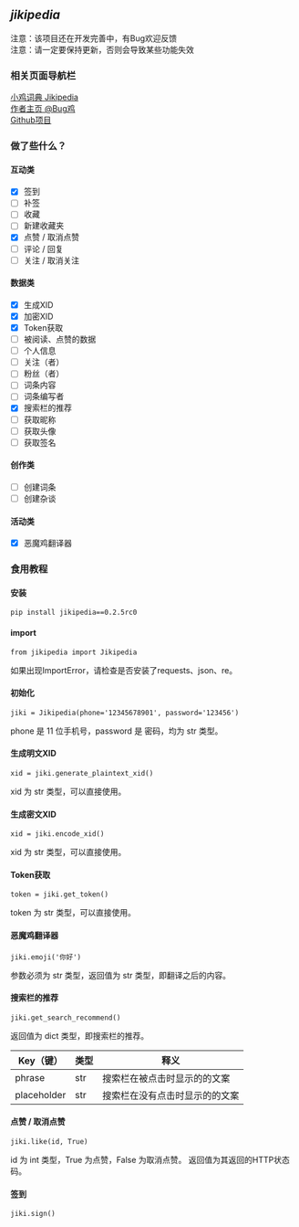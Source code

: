 ## **_jikipedia_**
注意：该项目还在开发完善中，有Bug欢迎反馈<br>
注意：请一定要保持更新，否则会导致某些功能失效
### 相关页面导航栏
[小鸡词典 Jikipedia](https://jikipedia.com/) <br>
[作者主页 @Bug鸡](https://jikipedia.com/definitions/user/281250396) <br>
[Github项目](https://github.com/daizihan233/jikipedia)

### 做了些什么？
#### 互动类
- [x] 签到
- [ ] 补签
- [ ] 收藏
- [ ] 新建收藏夹
- [x] 点赞 / 取消点赞
- [ ] 评论 / 回复
- [ ] 关注 / 取消关注
#### 数据类
- [x] 生成XID
- [x] 加密XID
- [x] Token获取
- [ ] 被阅读、点赞的数据
- [ ] 个人信息
- [ ] 关注（者）
- [ ] 粉丝（者）
- [ ] 词条内容
- [ ] 词条编写者
- [x] 搜索栏的推荐
- [ ] 获取昵称
- [ ] 获取头像
- [ ] 获取签名
#### 创作类
- [ ] 创建词条
- [ ] 创建杂谈
#### 活动类
- [x] 恶魔鸡翻译器
### 食用教程
#### 安装
```
pip install jikipedia==0.2.5rc0
```
#### import
```
from jikipedia import Jikipedia
```
如果出现ImportError，请检查是否安装了requests、json、re。
#### 初始化
```
jiki = Jikipedia(phone='12345678901', password='123456')
```
phone 是 11 位手机号，password 是 密码，均为 str 类型。
#### 生成明文XID
```
xid = jiki.generate_plaintext_xid()
```
xid 为 str 类型，可以直接使用。
#### 生成密文XID
```
xid = jiki.encode_xid()
```
xid 为 str 类型，可以直接使用。
#### Token获取
```
token = jiki.get_token()
```
token 为 str 类型，可以直接使用。
#### 恶魔鸡翻译器
```
jiki.emoji('你好')
```
参数必须为 str 类型，返回值为 str 类型，即翻译之后的内容。
#### 搜索栏的推荐
```
jiki.get_search_recommend()
```
返回值为 dict 类型，即搜索栏的推荐。<br>

| Key（键）      | 类型  | 释义              |
|-------------|-----|-----------------|
| phrase      | str | 搜索栏在被点击时显示的的文案  |            |
| placeholder | str | 搜索栏在没有点击时显示的的文案 |   
#### 点赞 / 取消点赞
```
jiki.like(id, True)
```
id 为 int 类型，True 为点赞，False 为取消点赞。
返回值为其返回的HTTP状态码。
#### 签到
```
jiki.sign()
```
